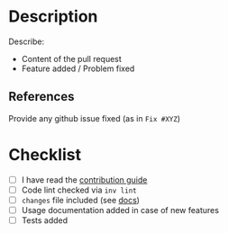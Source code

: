 # Description

Describe:

* Content of the pull request
* Feature added / Problem fixed

## References

Provide any github issue fixed (as in ``Fix #XYZ``)

# Checklist

* [ ] I have read the [contribution guide](https://djangocms-page-tags.readthedocs.io/en/latest/contributing.html)
* [ ] Code lint checked via `inv lint`
* [ ] ``changes`` file included (see [docs](https://djangocms-page-tags.readthedocs.io/en/latest/contributing.html#pull-request-guidelines))
* [ ] Usage documentation added in case of new features
* [ ] Tests added
